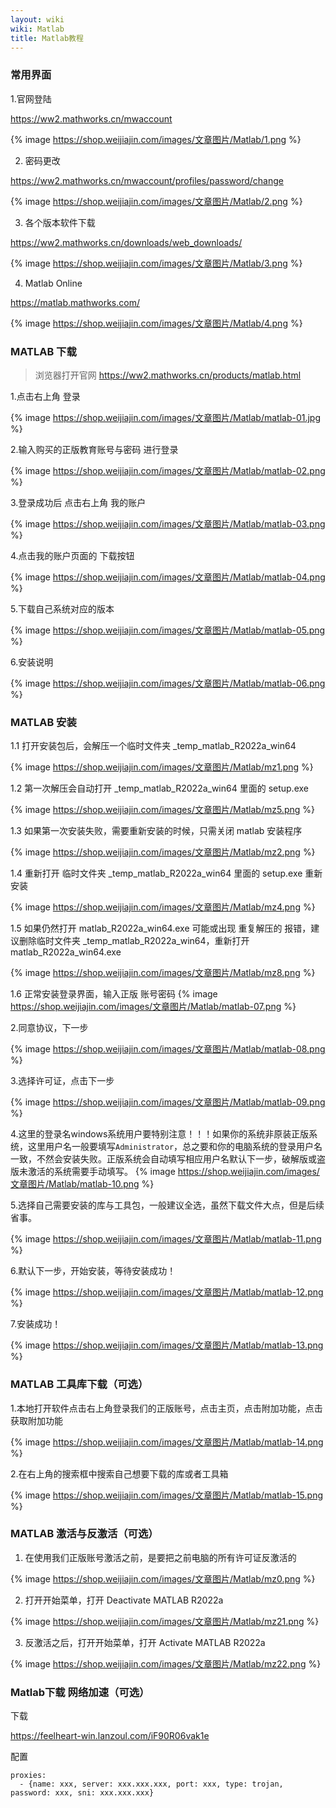 ```yaml
---
layout: wiki
wiki: Matlab
title: Matlab教程
---
```

### 常用界面

1.官网登陆

https://ww2.mathworks.cn/mwaccount

{% image https://shop.weijiajin.com/images/文章图片/Matlab/1.png %}

2. 密码更改

https://ww2.mathworks.cn/mwaccount/profiles/password/change

{% image https://shop.weijiajin.com/images/文章图片/Matlab/2.png %}

3.  各个版本软件下载

https://ww2.mathworks.cn/downloads/web_downloads/

{% image https://shop.weijiajin.com/images/文章图片/Matlab/3.png %}

 4. Matlab Online

https://matlab.mathworks.com/

{% image https://shop.weijiajin.com/images/文章图片/Matlab/4.png %}


### MATLAB 下载

> 浏览器打开官网 https://ww2.mathworks.cn/products/matlab.html

1.点击右上角 登录

{% image https://shop.weijiajin.com/images/文章图片/Matlab/matlab-01.jpg %}

2.输入购买的正版教育账号与密码 进行登录

{% image https://shop.weijiajin.com/images/文章图片/Matlab/matlab-02.png %}

3.登录成功后 点击右上角 我的账户

{% image https://shop.weijiajin.com/images/文章图片/Matlab/matlab-03.png %}


4.点击我的账户页面的 下载按钮

{% image https://shop.weijiajin.com/images/文章图片/Matlab/matlab-04.png %}

5.下载自己系统对应的版本

{% image https://shop.weijiajin.com/images/文章图片/Matlab/matlab-05.png %}


6.安装说明

{% image https://shop.weijiajin.com/images/文章图片/Matlab/matlab-06.png %}

### MATLAB 安装

1.1 打开安装包后，会解压一个临时文件夹 _temp_matlab_R2022a_win64

{% image https://shop.weijiajin.com/images/文章图片/Matlab/mz1.png %}


1.2 第一次解压会自动打开 _temp_matlab_R2022a_win64 里面的 setup.exe

{% image https://shop.weijiajin.com/images/文章图片/Matlab/mz5.png %}

1.3 如果第一次安装失败，需要重新安装的时候，只需关闭 matlab 安装程序

{% image https://shop.weijiajin.com/images/文章图片/Matlab/mz2.png %}

1.4 重新打开 临时文件夹 _temp_matlab_R2022a_win64 里面的 setup.exe 重新安装

{% image https://shop.weijiajin.com/images/文章图片/Matlab/mz4.png %}

1.5 如果仍然打开 matlab_R2022a_win64.exe 可能或出现 重复解压的 报错，建议删除临时文件夹 _temp_matlab_R2022a_win64，重新打开matlab_R2022a_win64.exe

{% image https://shop.weijiajin.com/images/文章图片/Matlab/mz8.png %}

1.6 正常安装登录界面，输入正版 账号密码
{% image https://shop.weijiajin.com/images/文章图片/Matlab/matlab-07.png %}

2.同意协议，下一步

{% image https://shop.weijiajin.com/images/文章图片/Matlab/matlab-08.png %}

3.选择许可证，点击下一步

{% image https://shop.weijiajin.com/images/文章图片/Matlab/matlab-09.png %}

4.这里的登录名windows系统用户要特别注意！！！如果你的系统非原装正版系统，这里用户名一般要填写`Administrator`，总之要和你的电脑系统的登录用户名一致，不然会安装失败。正版系统会自动填写相应用户名默认下一步，破解版或盗版未激活的系统需要手动填写。
{% image https://shop.weijiajin.com/images/文章图片/Matlab/matlab-10.png %}

5.选择自己需要安装的库与工具包，一般建议全选，虽然下载文件大点，但是后续省事。

{% image https://shop.weijiajin.com/images/文章图片/Matlab/matlab-11.png %}

6.默认下一步，开始安装，等待安装成功！

{% image https://shop.weijiajin.com/images/文章图片/Matlab/matlab-12.png %}

7.安装成功！

{% image https://shop.weijiajin.com/images/文章图片/Matlab/matlab-13.png %}


### MATLAB 工具库下载（可选）

1.本地打开软件点击右上角登录我们的正版账号，点击主页，点击附加功能，点击获取附加功能

{% image https://shop.weijiajin.com/images/文章图片/Matlab/matlab-14.png %}

2.在右上角的搜索框中搜索自己想要下载的库或者工具箱

{% image https://shop.weijiajin.com/images/文章图片/Matlab/matlab-15.png %}


### MATLAB 激活与反激活（可选）

1. 在使用我们正版账号激活之前，是要把之前电脑的所有许可证反激活的

{% image https://shop.weijiajin.com/images/文章图片/Matlab/mz0.png %}

2. 打开开始菜单，打开  Deactivate MATLAB R2022a

{% image https://shop.weijiajin.com/images/文章图片/Matlab/mz21.png %}

3. 反激活之后，打开开始菜单，打开 Activate MATLAB R2022a

{% image https://shop.weijiajin.com/images/文章图片/Matlab/mz22.png %}


### Matlab下载 网络加速（可选）


下载

https://feelheart-win.lanzoul.com/iF90R06vak1e

配置
```
proxies:
  - {name: xxx, server: xxx.xxx.xxx, port: xxx, type: trojan, password: xxx, sni: xxx.xxx.xxx}
```